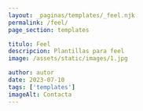 ```yaml
---
layout: _paginas/templates/_feel.njk
permalink: /feel/
page_section: templates

titulo: Feel
descripcion: Plantillas para feel
image: /assets/static/images/1.jpg

author: autor
date: 2023-07-10
tags: ['templates']
imageAlt: Contacta
---
```

